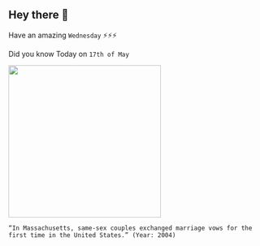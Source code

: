 ## Hey there 👋
Have an amazing `Wednesday` ⚡⚡⚡

Did you know Today on `17th of May`
 
 [<img src="https://media4.s-nbcnews.com/j/msnbc/Components/Photos/040517/040517_first_marriage_hmed_7a7.fit-760w.jpg" width="300" />](https://www.nbcnews.com/id/wbna4991967) 
 ```
“In Massachusetts, same-sex couples exchanged marriage vows for the first time in the United States.” (Year: 2004)
```
